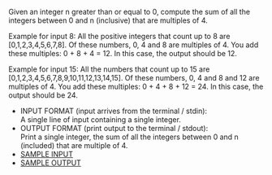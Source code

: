 Given an integer n greater than or equal to 0, compute the sum of all the integers between 0 and n (inclusive) that are multiples of 4.<br>

Example for input 8: All the positive integers that count up to 8 are [0,1,2,3,4,5,6,7,8]. Of these numbers, 0, 4 and 8 are multiples of 4. You add these multiples: 0 + 8 + 4 = 12. In this case, the output should be 12. <br>

Example for input 15: All the numbers that count up to 15 are [0,1,2,3,4,5,6,7,8,9,10,11,12,13,14,15]. Of these numbers, 0, 4 and 8 and 12 are multiples of 4. You add these multiples: 0 + 4 + 8 + 12 = 24. In this case, the output should be 24.

<ul>
<li>INPUT FORMAT (input arrives from the terminal / stdin):<br>
A single line of input containing a single integer.
<li>OUTPUT FORMAT (print output to the terminal / stdout):<br>
Print a single integer, the sum of all the integers between 0 and n (included) that are multiple of 4.
<li><a href='input.txt'>SAMPLE INPUT</a>
<li><a href='output.txt'>SAMPLE OUTPUT</a>
</ul>
